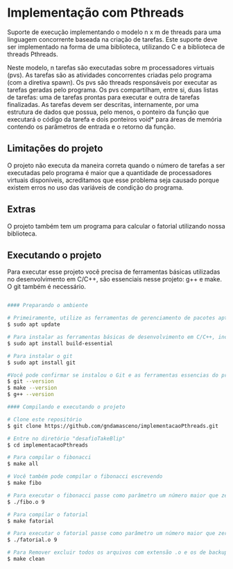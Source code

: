# Implementação com Pthreads
<p>
Suporte de execução implementando o modelo n x m de threads para uma linguagem concorrente baseada na criação de tarefas. Este suporte deve ser implementado na forma de uma biblioteca, utilizando C e a biblioteca de threads Pthreads.
</p>
<p>
Neste modelo, n tarefas são executadas sobre m processadores virtuais (pvs). As tarefas são as atividades concorrentes criadas pelo programa (com a diretiva spawn). Os pvs são threads responsáveis por executar as tarefas geradas pelo programa. Os pvs compartilham, entre si, duas listas de tarefas: uma de tarefas prontas para executar e outra de tarefas finalizadas. As tarefas devem ser descritas, internamente, por uma estrutura de dados que possua, pelo menos, o ponteiro da função que executará o código da tarefa e dois ponteiros void* para áreas de memória contendo os parâmetros de entrada e o retorno da função.
</p>

## Limitações do projeto
<p>O projeto não executa da maneira correta quando o número de tarefas a ser executadas pelo programa é maior que a quantidade de processadores virtuais disponíveis, acreditamos que esse problema seja causado porque existem erros no uso das variáveis de condição do programa.
</p>

## Extras
<p> O projeto também tem um programa para calcular o fatorial utilizando nossa biblioteca.
</p>

## Executando o projeto
<p>Para executar esse projeto você precisa de ferramentas básicas utilizadas no desenvolvimento em C/C++, são essenciais nesse projeto: g++ e make. O git também é necessário.
</p>

```bash

#### Preparando o ambiente

# Primeiramente, utilize as ferramentas de gerenciamento de pacotes apt para atualizar seu índice de pacotes local.
$ sudo apt update

# Para instalar as ferramentas básicas de desenvolvimento em C/C++, incluindo c++ e make
$ sudo apt install build-essential

# Para instalar o git
$ sudo apt install git

#Você pode confirmar se instalou o Git e as ferramentas essencias do projeto corretamente executando os seguintes comandos e verificando se recebe um resultado relevante.
$ git --version
$ make --version
$ g++ --version

#### Compilando e executando o projeto

# Clone este repositório
$ git clone https://github.com/gndamasceno/implementacaoPthreads.git

# Entre no diretório "desafioTakeBlip"
$ cd implementacaoPthreads

# Para compilar o fibonacci 
$ make all

# Você também pode compilar o fibonacci escrevendo 
$ make fibo

# Para executar o fibonacci passe como parâmetro um número maior que zero para calcular, por exemplo 9
$ ./fibo.o 9

# Para compilar o fatorial
$ make fatorial

# Para executar o fatorial passe como parâmetro um número maior que zero para calcular, por exemplo 9
$ ./fatorial.o 9

# Para Remover excluir todos os arquivos com extensão .o e os de backup *~ 
$ make clean
```
